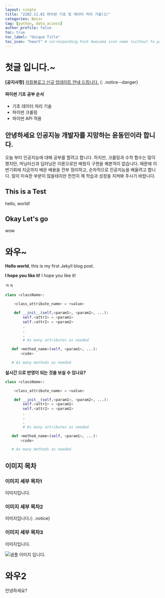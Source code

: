 ```yaml
---
layout: single
title: "2202.11.02 파이썬 기초 및 데이터 처리 기술(1)"
categories: Basic
tag: [python, data_access]
author_profile: false
toc: true
toc_label: "Unique Title"
toc_icon: "heart" # corresponding Font Awesome icon name (without fa prefix)
---
```


# 첫글 입니다.~

**[공지사항]** [지킬블로그 신규 업데이트 안내 드립니다.](https://mmistakes.github.io/minimal-mistakes/docs/quick-start-guide/)
{: .notice--danger}

<div class="notice--success">
<h4>파이썬 기초 공부 순서</h4>
<ul>
    <li>기초 데이터 처리 기술</li>
    <li>파이썬 크롤링</li>
    <li>파이썬 API 적용</li>
</ul>
</div>

## 안녕하세요 인공지능 개발자를 지망하는 윤동민이라 합니다.

오늘 부터 인공지능에 대해 공부를 할려고 합니다. 하지만, 크롤링과 수학 함수는 많이 했지만, 머닝러신과 딥러닝은 이론으로만 배웠지 구현을 해본적이 없습니다. 때문에 이번기회에 지금까지 배운 배용을 전부 정리하고, 순차적으로 인공지능을 배울려고 합니다.
많이 미숙한 부분이 많을테지만 천천히 제 학습과 성장을 지켜봐 주시기 바랍니다.

## This is a Test

hello, world!

## Okay Let's go

wow

# 와우~

**Hello world**, this is my first Jekyll blog post.

**I hope you like it!**
I hope you like it!

ㅋㅋ

```python
class <className>:

    <class_attribute_name> = <value>

    def __init__(self,<param1>, <param2>, ...):
        self.<attr1> = <param1>
        self.<attr2> = <param2>
        .
        .
        .
        # As many attributes as needed

   def <method_name>(self, <param1>, ...):
       <code>

   # As many methods as needed
```

**실시간 으로 반영이 되는 것을 보실 수 있나요?**

```python
class <className>:

    <class_attribute_name> = <value>

    def __init__(self,<param1>, <param2>, ...):
        self.<attr1> = <param1>
        self.<attr2> = <param2>
        .
        .
        .
        # As many attributes as needed

   def <method_name>(self, <param1>, ...):
       <code>

   # As many methods as needed
```

## 이미지 목차

### 이미지 세부 목차1

이미지입니다.

### 이미지 세부 목차2

이미지입니다.{: .notice}

### 이미지 세부 목차3

이미지입니다.

![샘플 이미지 입니다.](https://images.unsplash.com/photo-1579353977828-2a4eab540b9a?ixid=MnwxMjA3fDB8MHxzZWFyY2h8MXx8c2FtcGxlfGVufDB8fDB8fA%3D%3D&ixlib=rb-1.2.1&w=1000&q=80)

# 와우2

안녕하세요?
